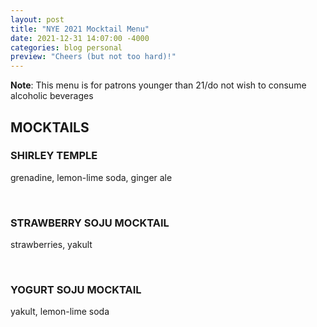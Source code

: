 ```yaml
---
layout: post
title: "NYE 2021 Mocktail Menu"
date: 2021-12-31 14:07:00 -4000
categories: blog personal
preview: "Cheers (but not too hard)!"
---
```


**Note**: This menu is for patrons younger than 21/do not wish to consume alcoholic beverages

<div class="text-center">
<h2>MOCKTAILS</h2>

<h3>SHIRLEY TEMPLE</h3>
<p>grenadine, lemon-lime soda, ginger ale</p>

<br />

<h3>STRAWBERRY SOJU MOCKTAIL</h3>
<p>strawberries, yakult</p>

<br />

<h3>YOGURT SOJU MOCKTAIL</h3>
<p>yakult, lemon-lime soda</p>

<br />

</div>
